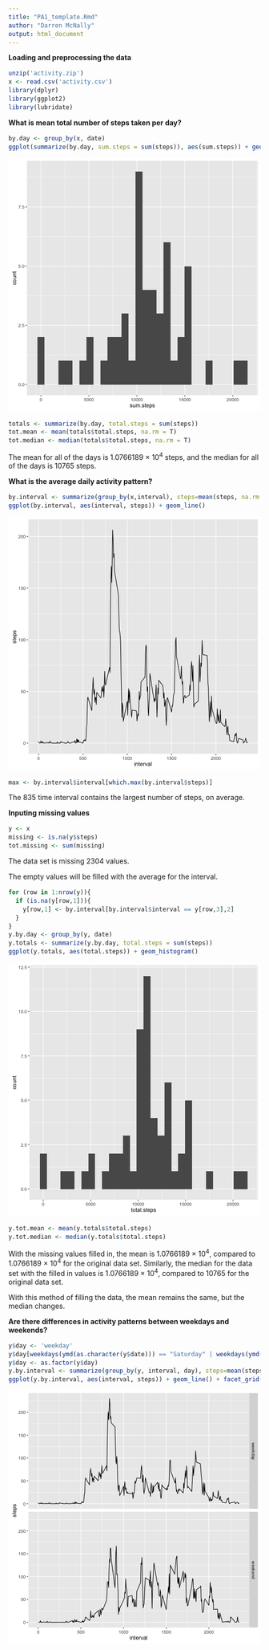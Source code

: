 ```yaml
---
title: "PA1_template.Rmd"
author: "Darren McNally"
output: html_document
---
```




**Loading and preprocessing the data**

```r
unzip('activity.zip')
x <- read.csv('activity.csv')
library(dplyr)
library(ggplot2)
library(lubridate)
```

**What is mean total number of steps taken per day?**

```r
by.day <- group_by(x, date)
ggplot(summarize(by.day, sum.steps = sum(steps)), aes(sum.steps)) + geom_histogram()
```

![plot of chunk unnamed-chunk-2](figure/unnamed-chunk-2-1.png)

```r
totals <- summarize(by.day, total.steps = sum(steps))
tot.mean <- mean(totals$total.steps, na.rm = T)
tot.median <- median(totals$total.steps, na.rm = T)
```
The mean for all of the days is 1.0766189 &times; 10<sup>4</sup> steps, and the median for all of the days is 10765 steps.

**What is the average daily activity pattern?**

```r
by.interval <- summarize(group_by(x,interval), steps=mean(steps, na.rm = T))
ggplot(by.interval, aes(interval, steps)) + geom_line()
```

![plot of chunk unnamed-chunk-3](figure/unnamed-chunk-3-1.png)

```r
max <- by.interval$interval[which.max(by.interval$steps)]
```
The 835 time interval contains the largest number of steps, on average.

**Inputing missing values**

```r
y <- x
missing <- is.na(y$steps)
tot.missing <- sum(missing)
```
The data set is missing 2304 values.

The empty values will be filled with the average for the interval.

```r
for (row in 1:nrow(y)){
  if (is.na(y[row,1])){
    y[row,1] <- by.interval[by.interval$interval == y[row,3],2]
  }
}
y.by.day <- group_by(y, date)
y.totals <- summarize(y.by.day, total.steps = sum(steps))
ggplot(y.totals, aes(total.steps)) + geom_histogram()
```

![plot of chunk unnamed-chunk-5](figure/unnamed-chunk-5-1.png)

```r
y.tot.mean <- mean(y.totals$total.steps)
y.tot.median <- median(y.totals$total.steps)
```
With the missing values filled in, the mean is 1.0766189 &times; 10<sup>4</sup>, compared to 1.0766189 &times; 10<sup>4</sup> for the original data set. Similarly, the median for the data set with the filled in values is 1.0766189 &times; 10<sup>4</sup>, compared to 10765 for the original data set.

With this method of filling the data, the mean remains the same, but the median changes.

**Are there differences in activity patterns between weekdays and weekends?**

```r
y$day <- 'weekday'
y$day[weekdays(ymd(as.character(y$date))) == "Saturday" | weekdays(ymd(as.character(y$date))) == "Sunday" ] <- 'weekend'
y$day <- as.factor(y$day)
y.by.interval <- summarize(group_by(y, interval, day), steps=mean(steps))
ggplot(y.by.interval, aes(interval, steps)) + geom_line() + facet_grid(day~.)
```

![plot of chunk unnamed-chunk-6](figure/unnamed-chunk-6-1.png)
